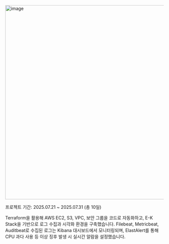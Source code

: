 <img width="1154" height="619" alt="image" src="https://github.com/user-attachments/assets/a1d4fe92-64b3-4321-8776-7b5661e55dda" />

프로젝트 기간: 2025.07.21 ~ 2025.07.31 (총 10일)

Terraform을 활용해 AWS EC2, S3, VPC, 보안 그룹을 코드로 자동화하고,
E-K Stack을 기반으로 로그 수집과 시각화 환경을 구축했습니다.
Filebeat, Metricbeat, Auditbeat로 수집된 로그는 Kibana 대시보드에서 모니터링되며,
ElastAlert를 통해 CPU 과다 사용 등 이상 징후 발생 시 실시간 알람을 설정했습니다.

